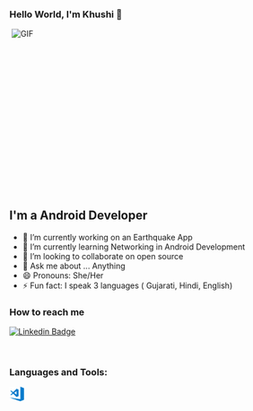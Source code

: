 ### Hello World, I'm Khushi  👋

 <img align="right" alt="GIF" src="https://github.com/arsentieva/arsentieva/blob/main/code.gif?raw=true" width="500" height="320" />


## I'm a Android Developer
- 🔭 I’m currently working on an Earthquake App 
- 🌱 I’m currently learning Networking in Android Development
- 👯 I’m looking to collaborate on open source
- 💬 Ask me about ... Anything
- 😄 Pronouns: She/Her
- ⚡ Fun fact: I speak 3 languages ( Gujarati, Hindi, English)

### How to reach me
[![Linkedin Badge](https://img.shields.io/badge/-Khushali_Jiyani-blue?style=flat-square&logo=Linkedin&logoColor=white&link=https://www.linkedin.com/in/khushali-jiyani-3b49211b7/)](https://www.linkedin.com/in/khushali-jiyani-3b49211b7/)

<br />

### Languages and Tools:
<img align="left" alt="Visual Studio Code" width="26px" src="https://raw.githubusercontent.com/github/explore/80688e429a7d4ef2fca1e82350fe8e3517d3494d/topics/visual-studio-code/visual-studio-code.png" />
